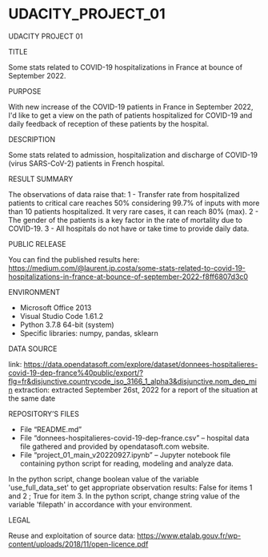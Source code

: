 # UDACITY_PROJECT_01
UDACITY PROJECT 01

TITLE

Some stats related to COVID-19 hospitalizations in France at bounce of September 2022.


PURPOSE

With new increase of the COVID-19 patients in France in September 2022, I'd like to get a view on the path of patients hospitalized for COVID-19 and daily feedback of reception of these patients by the hospital.


DESCRIPTION

Some stats related to admission, hospitalization and discharge of COVID-19 (virus SARS-CoV-2) patients in French hospital.


RESULT SUMMARY

The observations of data raise that:
1 - Transfer rate from hospitalized patients to critical care reaches 50% considering 99.7% of inputs with more than 10 patients hospitalized. It very rare cases, it can reach 80% (max).
2 - The gender of the patients is a key factor in the rate of mortality due to COVID-19.
3 - All hospitals do not have or take time to provide daily data.


PUBLIC RELEASE

You can find the published results here: https://medium.com/@laurent.jp.costa/some-stats-related-to-covid-19-hospitalizations-in-france-at-bounce-of-september-2022-f8ff6807d3c0


ENVIRONMENT
-	Microsoft Office 2013
-	Visual Studio Code 1.61.2
-	Python 3.7.8 64-bit (system)
-	Specific libraries: numpy, pandas, sklearn


DATA SOURCE

link: https://data.opendatasoft.com/explore/dataset/donnees-hospitalieres-covid-19-dep-france%40public/export/?flg=fr&disjunctive.countrycode_iso_3166_1_alpha3&disjunctive.nom_dep_min
extraction: extracted September 26st, 2022 for a report of the situation at the same date


REPOSITORY’S FILES

- File “README.md”
-	File “donnees-hospitalieres-covid-19-dep-france.csv” – hospital data file gathered and provided by opendatasoft.com website.
-	File “project_01_main_v20220927.ipynb” – Jupyter notebook file containing python script for reading, modeling and analyze data.

In the python script, change boolean value of the variable 'use_full_data_set' to get appropriate observation results: False for items 1 and 2 ; True for item 3.
In the python script, change string value of the variable 'filepath' in accordance with your environment.


LEGAL

Reuse and exploitation of source data: https://www.etalab.gouv.fr/wp-content/uploads/2018/11/open-licence.pdf

